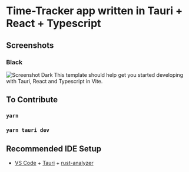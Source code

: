 # Time-Tracker app written in Tauri + React + Typescript

Screenshots
-----------

### Black
![Screenshot Dark](https://imgur.com/EADF1VH.png)
This template should help get you started developing with Tauri, React and Typescript in Vite.

## To Contribute

### `yarn` 
### `yarn tauri dev`

## Recommended IDE Setup

- [VS Code](https://code.visualstudio.com/) + [Tauri](https://marketplace.visualstudio.com/items?itemName=tauri-apps.tauri-vscode) + [rust-analyzer](https://marketplace.visualstudio.com/items?itemName=rust-lang.rust-analyzer)
